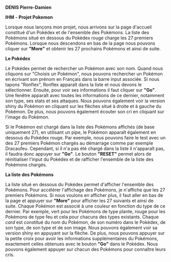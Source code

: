 **DENIS Pierre-Damien**

**IHM**
**-**
**Projet Pokemon**



Lorsque nous lançons mon projet, nous arrivons sur la page d&#39;accueil constitué d&#39;un Pokédex et de l&#39;ensemble des Pokémons. La liste des Pokémons situé en dessous du Pokédex rouge charge les 27 premiers Pokémons. Lorsque nous descendons en bas de la page nous pouvons cliquer sur **&quot;More&quot;** et obtenir les 27 prochains Pokémons et ainsi de suite.

**Le Pokédex**

Le Pokédex permet de rechercher un Pokémon avec son nom. Quand nous cliquons sur &quot;Choisis un Pokémon&quot;, nous pouvons rechercher un Pokémon en écrivant son prénom en Français dans la barre input associée. Si nous tapons &quot;Ronflex&quot;, Ronflex apparaît dans la liste et nous devons le sélectionner. Ensuite, pour voir ses informations il faut cliquer sur **&quot;Go&quot;**. Une fenêtre apparaît avec toutes les informations de ce dernier, notamment son type, ses stats et ses attaques. Nous pouvons également voir la version shiny du Pokémon en cliquant sur les flèches situé à droite et à gauche du Pokémon. De plus, nous pouvons également écouter son cri en cliquant sur l&#39;image du Pokémon.

Si le Pokémon est chargé dans la liste des Pokémons affichés (de base uniquement 27), en utilisant un pipe, le Pokémon apparaît également en dessous du Pokédex rouge. Par exemple, nous pouvons faire le test avec un des 27 premiers Pokémon chargés au démarrage comme par exemple Dracaufeu. Cependant, si il n&#39;a pas été chargé dans la liste il n&#39;apparaît pas, il faudra donc appuyer sur **&quot;Go&quot;**. Le bouton **&quot;RESET&quot;** permet alors de réinitialiser l&#39;input du Pokédex et de rafficher l&#39;ensemble de la liste des Pokémons chargés.

**La liste des Pokémons**

La liste situé en dessous du Pokédex permet d&#39;afficher l&#39;ensemble des Pokémons. Pour accélérer l&#39;affichage des Pokémons, je n&#39;affiche que les 27 premiers Pokémons. Si nous voulons en afficher plus, il faut aller en bas de la page et appuyer sur **&quot;More&quot;** pour afficher les 27 suivants et ainsi de suite. Chaque Pokémon est associé à une couleur en fonction du type de ce dernier. Par exemple, vert pour les Pokémons de type plante, rouge pour les Pokémons de type feu et cela pour chacuns des types existants. Chaque _card_ est constitué du nom du Pokémon, de son numéro dans le Pokédex, de son type, de son type et de son image. Nous pouvons également voir sa version shiny en appuyant sur la flèche. De plus, nous pouvons appuyer sur la petite croix pour avoir les informations supplémentaires du Pokémons, exactement celles obtenues avec le bouton **&quot;Go&quot;** dans le Pokédex. Nous pouvons également appuyer sur chacun des Pokémons pour connaître leurs cris.
